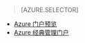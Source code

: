 > [AZURE.SELECTOR]
- [Azure 门户预览](/documentation/articles/storage-monitoring-diagnosing-troubleshooting/)
- [Azure 经典管理门户](/documentation/articles/storage-monitoring-diagnosing-troubleshooting-classic-portal/)

<!---HONumber=Mooncake_0313_2017-->